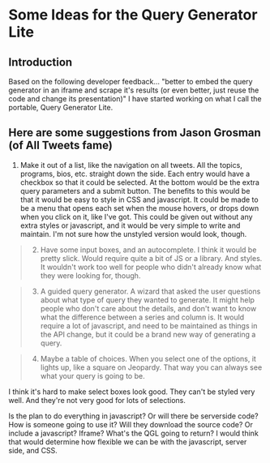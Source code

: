 # Some Ideas for the Query Generator Lite #

## Introduction ##

Based on the following developer feedback... "better to embed the query generator in an iframe and scrape it's results (or even better, just reuse the code and change its presentation)" I have started working on what I call the portable, Query Generator Lite.

## Here are some suggestions from Jason Grosman (of All Tweets fame) ##

  1. Make it out of a list, like the navigation on all tweets. All the topics, programs, bios, etc. straight down the side. Each entry would have a checkbox so that it could be selected. At the bottom would be the extra query parameters and a submit button. The benefits to this would be that it would be easy to style in CSS and javascript. It could be made to be a menu that opens each set when the mouse hovers, or drops down when you click on it, like I've got. This could be given out without any extra styles or javascript, and it would be very simple to write and maintain. I'm not sure how the unstyled version would look, though.

> 2. Have some input boxes, and an autocomplete. I think it would be pretty slick. Would require quite a bit of JS or a library. And styles. It wouldn't work too well for people who didn't already know what they were looking for, though.

> 3. A guided query generator. A wizard that asked the user questions about what type of query they wanted to generate. It might help people who don't care about the details, and don't want to know what the difference between a series and column is. It would require a lot of javascript, and need to be maintained as things in the API change, but it could be a brand new way of generating a query.

> 4. Maybe a table of choices. When you select one of the options, it lights up, like a square on Jeopardy. That way you can always see what your query is going to be.

I think it's hard to make select boxes look good. They can't be styled very well. And they're not very good for lots of selections.

Is the plan to do everything in javascript? Or will there be serverside code? How is someone going to use it? Will they download the source code? Or include a javascript? Iframe? What's the QGL going to return? I would think that would determine how flexible we can be with the javascript, server side, and CSS.